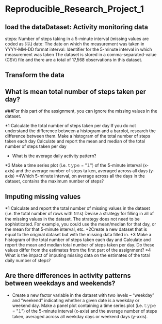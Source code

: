 # Reproducible_Research_Project_1
## load the dataDataset: Activity monitoring data 

steps: Number of steps taking in a 5-minute interval (missing values are coded as 𝙽𝙰)
date: The date on which the measurement was taken in YYYY-MM-DD format
interval: Identifier for the 5-minute interval in which measurement was taken
The dataset is stored in a comma-separated-value (CSV) file and there are a total of 17,568 observations in this dataset.
## Transform the data
## What is mean total number of steps taken per day?

###For this part of the assignment, you can ignore the missing values in the dataset.

*1 Calculate the total number of steps taken per day
If you do not understand the difference between a histogram and a barplot, research the difference between them.
Make a histogram of the total number of steps taken each day
Calculate and report the mean and median of the total number of steps taken per day
* What is the average daily activity pattern?

*3 Make a time series plot (i.e. 𝚝𝚢𝚙𝚎 = "𝚕") of the 5-minute interval (x-axis) and the average number of steps ta
ken, averaged across all days (y-axis)
*4Which 5-minute interval, on average across all the days in the dataset, contains the maximum number of steps?
## Imputing missing values

*1 Calculate and report the total number of missing values in the dataset (i.e. the total number of rows with 𝙽𝙰s)
Devise a strategy for filling in all of the missing values in the dataset. The strategy does not
need to be sophisticated. For example, you could use the mean/median for that day, or the mean for that 5-minute interval, etc.
*2Create a new dataset that is equal to the original dataset but with the missing data filled in.
*3 Make a histogram of the total number of steps taken each day and Calculate and report the mean and median 
total number of steps taken per day. Do these values differ from the estimates from the first part of the assignment? 
*4 What is the impact of imputing missing data on the estimates of the total daily number of steps?
##  Are there differences in activity patterns between weekdays and weekends?


* Create a new factor variable in the dataset with two levels – “weekday” and “weekend” indicating whether 
a given date is a weekday or weekend day.
Make a panel plot containing a time series plot (i.e. 𝚝𝚢𝚙𝚎 = "𝚕") of the 5-minute interval (x-axis)
and the average number of steps taken, averaged across all weekday days or weekend days (y-axis). 

